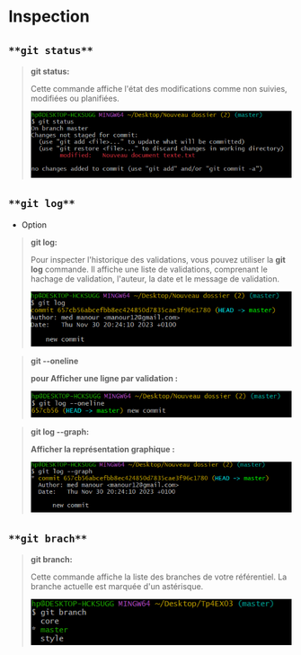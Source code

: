 # Inspection

## `**git status**`

> **git status:**
>
> Cette commande affiche l'état des modifications comme non suivies, modifiées ou planifiées.
>
> ![](status.PNG)

## `**git log**`

- Option

> **git log:**
>
> Pour inspecter l'historique des validations, vous pouvez utiliser la **git log** commande. Il affiche une liste de validations, comprenant le hachage de validation, l'auteur, la date et le message de validation.
>
> ![](log.PNG)

> **git --oneline**
>
> **pour Afficher une ligne par validation :**
>
> ![](one.PNG)

> **git log --graph:**
>
> **Afficher la représentation graphique :**
>
> ![](gr.PNG)

## `**git brach**`

> **git branch:**
>
> Cette commande affiche la liste des branches de votre référentiel. La branche actuelle est marquée d'un astérisque.
>
> ![](br.PNG)
